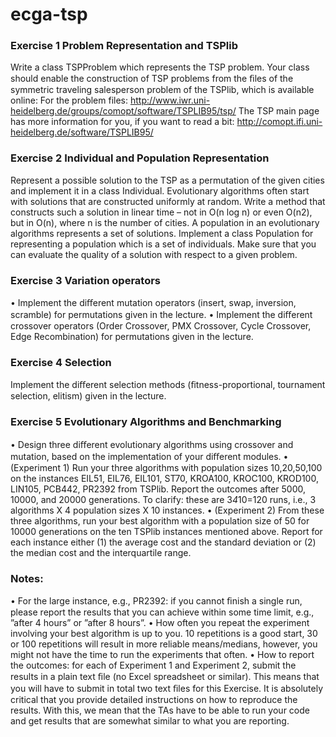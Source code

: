 # ecga-tsp

### Exercise 1 Problem Representation and TSPlib
Write a class TSPProblem which represents the TSP problem. Your class should enable the construction of TSP problems from the ﬁles of the symmetric traveling salesperson problem of the TSPlib, which is available online:
For the problem files: http://www.iwr.uni-heidelberg.de/groups/comopt/software/TSPLIB95/tsp/ The TSP main page has more information for you, if you want to read a bit: http://comopt.ifi.uni-heidelberg.de/software/TSPLIB95/

### Exercise 2 Individual and Population Representation 
Represent a possible solution to the TSP as a permutation of the given cities and implement it in a class Individual. Evolutionary algorithms often start with solutions that are constructed uniformly at random. Write a method that constructs such a solution in linear time – not in O(n log n) or even O(n2), but in O(n), where n is the number of cities. A population in an evolutionary algorithms represents a set of solutions. Implement a class Population for representing a population which is a set of individuals. Make sure that you can evaluate the quality of a solution with respect to a given problem.

### Exercise 3 Variation operators 
 • Implement the diﬀerent mutation operators (insert, swap, inversion, scramble) for permutations given in the lecture. 
 • Implement the diﬀerent crossover operators (Order Crossover, PMX Crossover, Cycle Crossover, Edge Recombination) for permutations given in the lecture.
 
### Exercise 4 Selection 
Implement the diﬀerent selection methods (ﬁtness-proportional, tournament selection, elitism) given in the lecture.

### Exercise 5 Evolutionary Algorithms and Benchmarking 
• Design three diﬀerent evolutionary algorithms using crossover and mutation, based on the implementation of your diﬀerent modules. 
• (Experiment 1) Run your three algorithms with population sizes 10,20,50,100 on the instances EIL51, EIL76, EIL101, ST70, KROA100, KROC100, KROD100, LIN105, PCB442, PR2392 from TSPlib. Report the outcomes after 5000, 10000, and 20000 generations. To clarify: these are 3*4*10=120 runs, i.e., 3 algorithms X 4 population sizes X 10 instances. 
• (Experiment 2) From these three algorithms, run your best algorithm with a population size of 50 for 10000 generations on the ten TSPlib instances mentioned above. Report for each instance either (1) the average cost and the standard deviation or (2) the median cost and the interquartile range.
### Notes: 
• For the large instance, e.g., PR2392: if you cannot ﬁnish a single run, please report the results that you can achieve within some time limit, e.g., ”after 4 hours” or ”after 8 hours”. 
• How often you repeat the experiment involving your best algorithm is up to you. 10 repetitions is a good start, 30 or 100 repetitions will result in more reliable means/medians, however, you might not have the time to run the experiments that often. 
• How to report the outcomes: for each of Experiment 1 and Experiment 2, submit the results in a plain text ﬁle (no Excel spreadsheet or similar). This means that you will have to submit in total two text ﬁles for this Exercise.
It is absolutely critical that you provide detailed instructions on how to reproduce the results. With this, we mean that the TAs have to be able to run your code and get results that are somewhat similar to what you are reporting.


